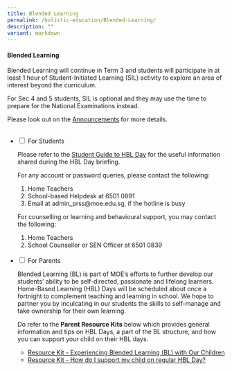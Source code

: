 ```yaml
---
title: Blended Learning
permalink: /holistic-education/Blended-Learning/
description: ""
variant: markdown
---
```

#### **Blended Learning**

Blended Learning will continue in Term 3 and students will participate in at least 1 hour of Student-Initiated Learning (SIL) activity to explore an area of interest beyond the curriculum.

For Sec 4 and 5 students, SIL is optional and they may use the time to prepare for the National Examinations instead. 

Please look out on the [Announcements](/Announcements/) for more details.
<br><br>
<ul class="jekyllcodex_accordion">
	
<li><input type="checkbox" id="accordion1">  
<label for="accordion1">For Students</label><div>  
<p>Please refer to the <a href="/files/Student%20Guide%20to%20BL%20Day_v2%20(1).pdf">Student Guide to HBL Day</a> for the useful information shared during the HBL Day briefing. 
	
For any account or password queries, please contact the following:</p>
<ol type="1">
  <li>Home Teachers</li>
  <li>School-based Helpdesk at&nbsp;6501 0891</li>
  <li>Email at admin_prss@moe.edu.sg,  if the hotline is busy</li>
</ol>  

<p>For counselling or learning and behavioural support, you may contact the following: </p>
<ol type="1">
	<li>Home Teachers</li>
	<li>School Counsellor or SEN Officer at 6501 0839</li>
 <br>
</ol></div></li>  
  
<li><input type="checkbox" id="accordion2">  
<label for="accordion2">For Parents</label><div>  
<p> Blended Learning (BL) is part of MOE’s efforts to further develop our students’ ability to be self-directed, passionate and lifelong learners. Home-Based Learning (HBL) Days will be scheduled about once a fortnight to complement teaching and learning in school. We hope to partner you by inculcating in our students the skills to self-manage and take ownership for their own learning.</p>

<p>Do refer to the <b>Parent Resource Kits</b> below which provides general information and tips on HBL Days, a part of the BL structure, and how you can support your child on their HBL days.</p>
<p>
</p><ul>
	<li><a href="/files/Resource%20Kit%20-%20Experiencing%20Blended%20Learning%20BL%20with%20Our%20Children%20(1).pdf">Resource Kit - Experiencing Blended Learning (BL) with Our Children</a>
</li>
	<li><a href="/files/How%20do%20I%20support%20my%20child%20on%20regular%20HBL%20Day_final%20PRSS%20(1).pdf">Resource Kit - How do I support my child on regular HBL Day?</a>
</li>
</ul><p></p></div></li></ul>
